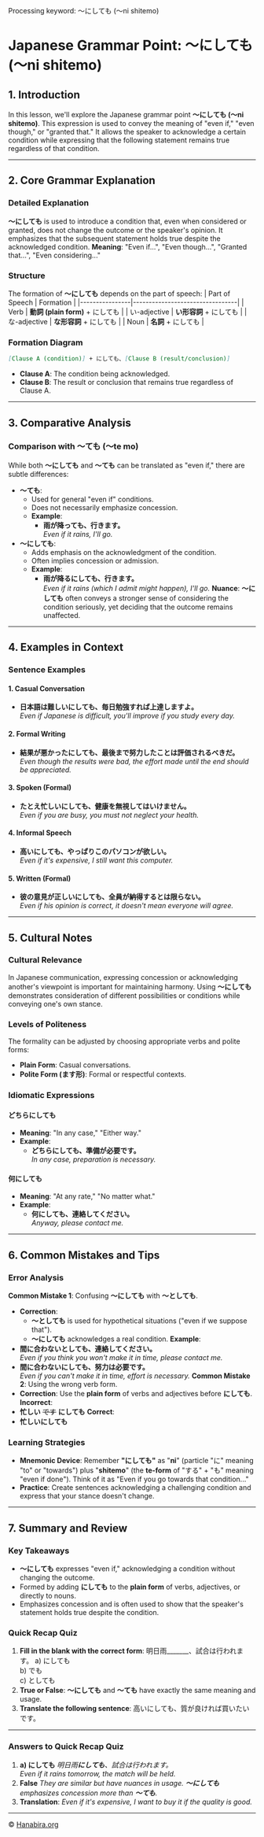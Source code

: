 Processing keyword: ～にしても (〜ni shitemo)
# Japanese Grammar Point: ～にしても (〜ni shitemo)

## 1. Introduction
In this lesson, we'll explore the Japanese grammar point **～にしても (〜ni shitemo)**. This expression is used to convey the meaning of "even if," "even though," or "granted that." It allows the speaker to acknowledge a certain condition while expressing that the following statement remains true regardless of that condition.

---
## 2. Core Grammar Explanation
### Detailed Explanation
**～にしても** is used to introduce a condition that, even when considered or granted, does not change the outcome or the speaker's opinion. It emphasizes that the subsequent statement holds true despite the acknowledged condition.
**Meaning**: "Even if...", "Even though...", "Granted that...", "Even considering..."
### Structure
The formation of **～にしても** depends on the part of speech:
| Part of Speech | Formation                       |
|----------------|---------------------------------|
| Verb           | **動詞 (plain form)** + にしても    |
| い-adjective    | **い形容詞** + にしても             |
| な-adjective    | **な形容詞** + にしても             |
| Noun           | **名詞** + にしても                 |
### Formation Diagram
```markdown
[Clause A (condition)] + にしても、[Clause B (result/conclusion)]
```
- **Clause A**: The condition being acknowledged.
- **Clause B**: The result or conclusion that remains true regardless of Clause A.
---
## 3. Comparative Analysis
### Comparison with ～ても (〜te mo)
While both **～にしても** and **～ても** can be translated as "even if," there are subtle differences:
- **～ても**:
  - Used for general "even if" conditions.
  - Does not necessarily emphasize concession.
  - **Example**:  
    - **雨が降っても、行きます。**  
      *Even if it rains, I'll go.*
- **～にしても**:
  - Adds emphasis on the acknowledgment of the condition.
  - Often implies concession or admission.
  - **Example**:  
    - **雨が降るにしても、行きます。**  
      *Even if it rains (which I admit might happen), I'll go.*
**Nuance**: **～にしても** often conveys a stronger sense of considering the condition seriously, yet deciding that the outcome remains unaffected.
---
## 4. Examples in Context
### Sentence Examples
#### 1. Casual Conversation
- **日本語は難しいにしても、毎日勉強すれば上達しますよ。**  
  *Even if Japanese is difficult, you'll improve if you study every day.*
#### 2. Formal Writing
- **結果が悪かったにしても、最後まで努力したことは評価されるべきだ。**  
  *Even though the results were bad, the effort made until the end should be appreciated.*
#### 3. Spoken (Formal)
- **たとえ忙しいにしても、健康を無視してはいけません。**  
  *Even if you are busy, you must not neglect your health.*
#### 4. Informal Speech
- **高いにしても、やっぱりこのパソコンが欲しい。**  
  *Even if it's expensive, I still want this computer.*
#### 5. Written (Formal)
- **彼の意見が正しいにしても、全員が納得するとは限らない。**  
  *Even if his opinion is correct, it doesn't mean everyone will agree.*
---
## 5. Cultural Notes
### Cultural Relevance
In Japanese communication, expressing concession or acknowledging another's viewpoint is important for maintaining harmony. Using **～にしても** demonstrates consideration of different possibilities or conditions while conveying one's own stance.
### Levels of Politeness
The formality can be adjusted by choosing appropriate verbs and polite forms:
- **Plain Form**: Casual conversations.
- **Polite Form (ます形)**: Formal or respectful contexts.
### Idiomatic Expressions
#### **どちらにしても**
- **Meaning**: "In any case," "Either way."
- **Example**:  
  - **どちらにしても、準備が必要です。**  
    *In any case, preparation is necessary.*
#### **何にしても**
- **Meaning**: "At any rate," "No matter what."
- **Example**:  
  - **何にしても、連絡してください。**  
    *Anyway, please contact me.*
---
## 6. Common Mistakes and Tips
### Error Analysis
**Common Mistake 1**: Confusing **～にしても** with **～としても**.
- **Correction**:  
  - **～としても** is used for hypothetical situations ("even if we suppose that").
  - **～にしても** acknowledges a real condition.
**Example**:
- **間に合わないとしても、連絡してください。**  
  *Even if you think you won't make it in time, please contact me.*  
- **間に合わないにしても、努力は必要です。**  
  *Even if you can't make it in time, effort is necessary.*
**Common Mistake 2**: Using the wrong verb form.
- **Correction**: Use the **plain form** of verbs and adjectives before **にしても**.
**Incorrect**:  
- **忙しい** ~~です~~ **にしても**
**Correct**:  
- **忙しいにしても**
### Learning Strategies
- **Mnemonic Device**: Remember **"にしても"** as "**ni**" (particle "に" meaning "to" or "towards") plus "**shitemo**" (the **te-form** of "する" + "も" meaning "even if done"). Think of it as "Even if you go towards that condition..."
- **Practice**: Create sentences acknowledging a challenging condition and express that your stance doesn't change.
---
## 7. Summary and Review
### Key Takeaways
- **～にしても** expresses "even if," acknowledging a condition without changing the outcome.
- Formed by adding **にしても** to the **plain form** of verbs, adjectives, or directly to nouns.
- Emphasizes concession and is often used to show that the speaker's statement holds true despite the condition.
### Quick Recap Quiz
1. **Fill in the blank with the correct form**:
   明日雨_______、試合は行われます。
   a) にしても  
   b) でも  
   c) としても
2. **True or False**:
   **～にしても** and **～ても** have exactly the same meaning and usage.
3. **Translate the following sentence**:
   高いにしても、質が良ければ買いたいです。
---
### Answers to Quick Recap Quiz
1. **a) にしても**
   *明日雨**にしても**、試合は行われます。*  
   *Even if it rains tomorrow, the match will be held.*
2. **False**
   *They are similar but have nuances in usage. **～にしても** emphasizes concession more than **～ても**.*
3. **Translation**:
   *Even if it's expensive, I want to buy it if the quality is good.*

---

© [Hanabira.org](https://hanabira.org)
